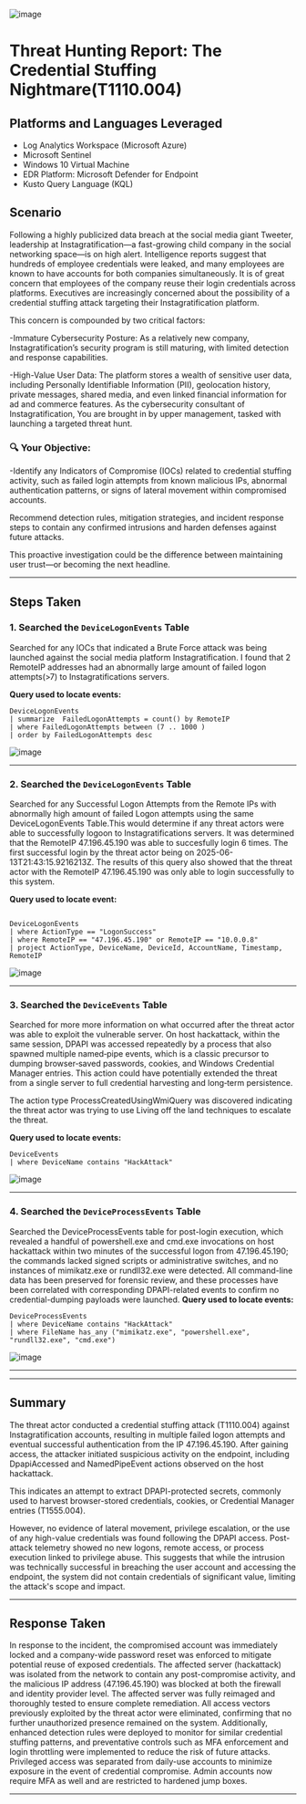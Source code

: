 ![image](https://github.com/user-attachments/assets/ec707989-5b14-4c96-b9c8-b9faf61cf0b9)



# Threat Hunting Report: The Credential Stuffing Nightmare(T1110.004)


## Platforms and Languages Leveraged
- Log Analytics Workspace (Microsoft Azure)
- Microsoft Sentinel
- Windows 10 Virtual Machine
- EDR Platform: Microsoft Defender for Endpoint
- Kusto Query Language (KQL)

##  Scenario

Following a highly publicized data breach at the social media giant Tweeter, leadership at Instagratification—a fast-growing child company in the social networking space—is on high alert. Intelligence reports suggest that hundreds of employee credentials were leaked, and many employees are known to have accounts for both companies simultaneously. It is of great concern that employees of the company reuse their login credentials across platforms. Executives are increasingly concerned about the possibility of a credential stuffing attack targeting their Instagratification platform.

This concern is compounded by two critical factors:

-Immature Cybersecurity Posture: As a relatively new company, Instagratification’s security program is still maturing, with limited detection and response capabilities.

-High-Value User Data: The platform stores a wealth of sensitive user data, including Personally Identifiable Information (PII), geolocation history, private messages, shared media, and even linked financial information for ad and commerce features. As the cybersecurity consultant of Instagratification, You are brought in by upper management, tasked with launching a targeted threat hunt.


### 🔍 Your Objective:

-Identify any Indicators of Compromise (IOCs) related to credential stuffing activity, such as failed login attempts from known malicious IPs, abnormal authentication patterns, or signs of lateral movement within compromised accounts.

Recommend detection rules, mitigation strategies, and incident response steps to contain any confirmed intrusions and harden defenses against future attacks.

This proactive investigation could be the difference between maintaining user trust—or becoming the next headline.

---

## Steps Taken

### 1. Searched the `DeviceLogonEvents` Table

Searched for any IOCs that indicated a Brute Force attack was being launched against the social media platform Instagratification. I found that 2 RemoteIP addresses had an abnormally large amount of failed logon attempts(>7) to Instagratifications servers.

**Query used to locate events:**

```kql
DeviceLogonEvents
| summarize  FailedLogonAttempts = count() by RemoteIP
| where FailedLogonAttempts between (7 .. 1000 )
| order by FailedLogonAttempts desc 
```
![image](https://github.com/user-attachments/assets/1658f285-750f-4e0c-86c7-34ec66dfa516)



>

---

### 2. Searched the `DeviceLogonEvents` Table

Searched for any Successful Logon Attempts from the Remote IPs with abnormally high amount of failed Logon attempts using the same DeviceLogonEvents Table.This would determine if any threat actors were able to successfully logoon to Instagratifications servers. It was determined that the RemoteIP 47.196.45.190 was able to succesfully login 6 times. The first successful login by the threat actor being on 2025-06-13T21:43:15.9216213Z. The results of this query also showed that the threat actor with the RemoteIP 47.196.45.190 was only able to login successfully to this system.

**Query used to locate event:**

```kql

DeviceLogonEvents
| where ActionType == "LogonSuccess"
| where RemoteIP == "47.196.45.190" or RemoteIP == "10.0.0.8"
| project ActionType, DeviceName, DeviceId, AccountName, Timestamp, RemoteIP
```
![image](https://github.com/user-attachments/assets/f5d98a3d-5ac5-46bd-b37d-d4d6c3c2cfc3)




---

### 3. Searched the `DeviceEvents` Table

Searched for more more information on what occurred after the threat actor was able to exploit the vulnerable server. On host hackattack, within the same session, DPAPI was accessed repeatedly by a process that also spawned multiple named‑pipe events, which is a classic precursor to dumping browser‑saved passwords, cookies, and Windows Credential Manager entries. This action could have potentially extended the threat from a single server to full credential harvesting and long‑term persistence.

The action type ProcessCreatedUsingWmiQuery was discovered indicating the threat actor was trying to use Living off the land techniques to escalate the threat.

**Query used to locate events:**

```kql
DeviceEvents
| where DeviceName contains "HackAttack"
```
![image](https://github.com/user-attachments/assets/2f051a8e-89d2-44f2-9d73-29a123d118d8)



---

### 4. Searched the `DeviceProcessEvents` Table

Searched the DeviceProcessEvents table for post-login execution, which revealed a handful of powershell.exe and cmd.exe invocations on host hackattack within two minutes of the successful logon from 47.196.45.190; the commands lacked signed scripts or administrative switches, and no instances of mimikatz.exe or rundll32.exe were detected. All command-line data has been preserved for forensic review, and these processes have been correlated with corresponding DPAPI-related events to confirm no credential-dumping payloads were launched.
**Query used to locate events:**

```kql
DeviceProcessEvents
| where DeviceName contains "HackAttack"
| where FileName has_any ("mimikatz.exe", "powershell.exe", "rundll32.exe", "cmd.exe")
```
![image](https://github.com/user-attachments/assets/36b4b384-0f4d-4160-8be4-6a5586be7ff1)



---

---

## Summary

The threat actor conducted a credential stuffing attack (T1110.004) against Instagratification accounts, resulting in multiple failed logon attempts and eventual successful authentication from the IP 47.196.45.190. After gaining access, the attacker initiated suspicious activity on the endpoint, including DpapiAccessed and NamedPipeEvent actions observed on the host hackattack.

This indicates an attempt to extract DPAPI-protected secrets, commonly used to harvest browser-stored credentials, cookies, or Credential Manager entries (T1555.004).

However, no evidence of lateral movement, privilege escalation, or the use of any high-value credentials was found following the DPAPI access. Post-attack telemetry showed no new logons, remote access, or process execution linked to privilege abuse. This suggests that while the intrusion was technically successful in breaching the user account and accessing the endpoint, the system did not contain credentials of significant value, limiting the attack's scope and impact.

---

## Response Taken

In response to the incident, the compromised account was immediately locked and a company-wide password reset was enforced to mitigate potential reuse of exposed credentials. The affected server (hackattack) was isolated from the network to contain any post-compromise activity, and the malicious IP address (47.196.45.190) was blocked at both the firewall and identity provider level. The affected server was fully reimaged and thoroughly tested to ensure complete remediation. All access vectors previously exploited by the threat actor were eliminated, confirming that no further unauthorized presence remained on the system. Additionally, enhanced detection rules were deployed to monitor for similar credential stuffing patterns, and preventative controls such as MFA enforcement and login throttling were implemented to reduce the risk of future attacks. Privileged access was separated from daily-use accounts to minimize exposure in the event of credential compromise. Admin accounts now require MFA as well and are restricted to hardened jump boxes.

---
